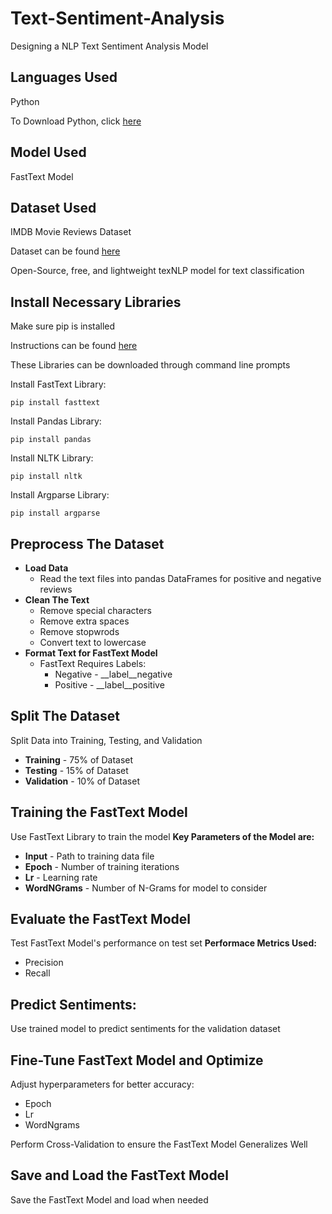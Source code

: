 # Text-Sentiment-Analysis
Designing a NLP Text Sentiment Analysis Model

## Languages Used
Python

To Download Python, click [here](https://www.python.org/downloads/)

## Model Used
FastText Model

## Dataset Used
IMDB Movie Reviews Dataset

Dataset can be found [here](https://ai.stanford.edu/~amaas/data/sentiment/)

Open-Source, free, and lightweight texNLP model for text classification

## Install Necessary Libraries
Make sure pip is installed

Instructions can be found [here](https://pip.pypa.io/en/stable/installation/)

These Libraries can be downloaded through command line prompts

Install FastText Library:
```
pip install fasttext
```

Install Pandas Library:
```
pip install pandas
```

Install NLTK Library:
```
pip install nltk
```

Install Argparse Library:
```
pip install argparse
```

## Preprocess The Dataset
- **Load Data**
  - Read the text files into pandas DataFrames for positive and negative reviews
- **Clean The Text**
  - Remove special characters
  - Remove extra spaces
  - Remove stopwrods
  - Convert text to lowercase
- **Format Text for FastText Model**
  - FastText Requires Labels:
    - Negative - __label__negative
    - Positive - __label__positive

## Split The Dataset
Split Data into Training, Testing, and Validation
- **Training** - 75% of Dataset
- **Testing** - 15% of Dataset
- **Validation** - 10% of Dataset

## Training the FastText Model
Use FastText Library to train the model
**Key Parameters of the Model are:**
- **Input** - Path to training data file
- **Epoch** - Number of training iterations
- **Lr** - Learning rate
- **WordNGrams** - Number of N-Grams for model to consider

## Evaluate the FastText Model
Test FastText Model's performance on test set
**Performace Metrics Used:**
- Precision
- Recall

## Predict Sentiments:
Use trained model to predict sentiments for the validation dataset

## Fine-Tune FastText Model and Optimize
Adjust hyperparameters for better accuracy:
- Epoch
- Lr
- WordNgrams

Perform Cross-Validation to ensure the FastText Model Generalizes Well

## Save and Load the FastText Model
Save the FastText Model and load when needed